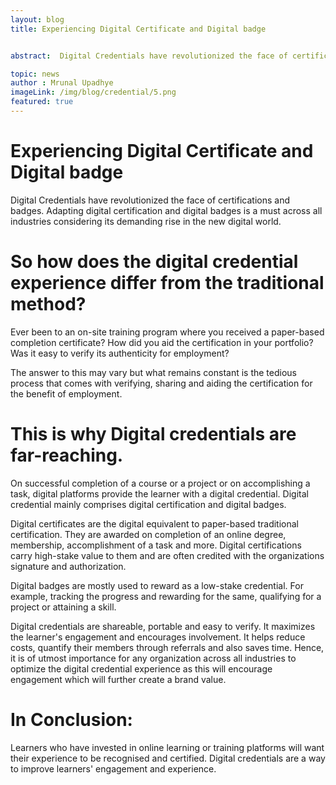 ```yaml
---
layout: blog
title: Experiencing Digital Certificate and Digital badge


abstract:  Digital Credentials have revolutionized the face of certifications and badges. Adapting digital certification and digital badges is a must across all industries considering its demanding rise in the new digital world.

topic: news
author : Mrunal Upadhye
imageLink: /img/blog/credential/5.png
featured: true
---
```

# Experiencing Digital Certificate and Digital badge

Digital Credentials have revolutionized the face of certifications and badges. Adapting digital certification and digital badges is a must across all industries considering its demanding rise in the new digital world.

# So how does the digital credential experience differ from the traditional method?

Ever been to an on-site training program where you received a paper-based completion certificate? How did you aid the certification in your portfolio? Was it easy to verify its authenticity for employment?

The answer to this may vary but what remains constant is the tedious process that comes with verifying, sharing and aiding the certification for the benefit of employment. 

# This is why Digital credentials are far-reaching. 

On successful completion of a course or a project or on accomplishing a task, digital platforms provide the learner with a digital credential. Digital credential mainly comprises digital certification and digital badges.

Digital certificates are the digital equivalent to paper-based traditional certification. They are awarded on completion of an online degree, membership, accomplishment of a task and more. Digital certifications carry high-stake value to them and are often credited with the organizations signature and authorization. 

Digital badges are mostly used to reward as a low-stake credential. For example, tracking the progress and rewarding for the same, qualifying for a project or attaining a skill. 

Digital credentials are shareable, portable and easy to verify. It maximizes the learner's engagement and encourages involvement. It helps reduce costs, quantify their members through referrals and also saves time. Hence, it is of utmost importance for any organization across all industries to optimize the digital credential experience as this will encourage engagement which will further create a brand value.

# In Conclusion:

Learners who have invested in online learning or training platforms will want their experience to be recognised and certified. Digital credentials are a way to improve learners' engagement and experience.

